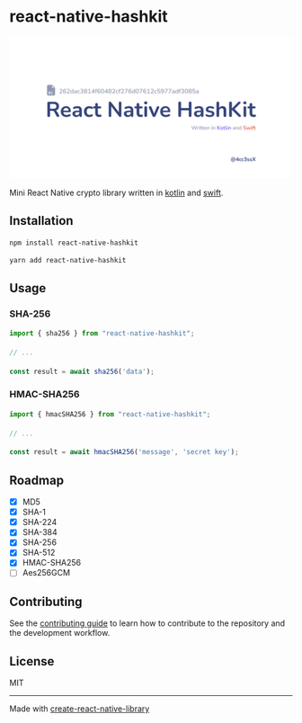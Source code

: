 # react-native-hashkit

![react-native-hashkit logo](assets/logo.svg "React Native Hashkit")

Mini React Native crypto library written in [kotlin](https://kotlinlang.org/) and [swift](https://www.swift.org/).

## Installation

```sh
npm install react-native-hashkit
```

```sh
yarn add react-native-hashkit
```

## Usage

### SHA-256

```js
import { sha256 } from "react-native-hashkit";

// ...

const result = await sha256('data');
```

### HMAC-SHA256

```js
import { hmacSHA256 } from "react-native-hashkit";

// ...

const result = await hmacSHA256('message', 'secret key');
```

## Roadmap

- [X] MD5
- [X] SHA-1
- [X] SHA-224
- [X] SHA-384
- [X] SHA-256
- [X] SHA-512
- [X] HMAC-SHA256
- [ ] Aes256GCM

## Contributing

See the [contributing guide](CONTRIBUTING.md) to learn how to contribute to the repository and the development workflow.

## License

MIT

---

Made with [create-react-native-library](https://github.com/callstack/react-native-builder-bob)
